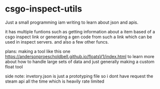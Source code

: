 # csgo-inspect-utils

Just a small programming iam writing to learn about json and apis.

it has multiple funtions such as getting information about a item based of a csgo inspect link
or generating a gen code from such a link which can be used in inspect servers.
and also a few other funcs.

plans:
making a tool like this one https://andersonproescholdbell.github.io/floatsV1/index.html to learn more about how to handle large sets of data
and just generally making a custom float tool

side note:
invetory.json is just a prototyping file so i dont have request the steam api all the time which is heavily rate limited
